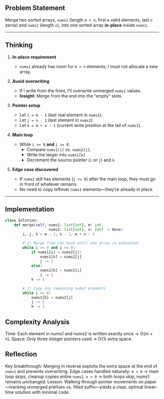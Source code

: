 ## Problem Statement  
Merge two sorted arrays, `nums1` (length `m + n`, first `m` valid elements, last `n` zeros) and `nums2` (length `n`), into one sorted array **in-place** inside `nums1`.

---

## Thinking

1. **In-place requirement**  
   - `nums1` already has room for `m + n` elements; I must not allocate a new array.  

2. **Avoid overwriting**  
   - If I write from the front, I’ll overwrite unmerged `nums1` values.  
   - **Insight:** Merge from the end into the “empty” slots.

3. **Pointer setup**  
   - Let `i = m - 1` (last real element in `nums1`).  
   - Let `j = n - 1` (last element in `nums2`).  
   - Let `k = m + n - 1` (current write position at the tail of `nums1`).

4. **Main loop**  
   - While `i >= 0` **and** `j >= 0`:  
     - Compare `nums1[i]` vs. `nums2[j]`.  
     - Write the larger into `nums1[k]`.  
     - Decrement the source pointer (`i` or `j`) and `k`.

5. **Edge case discovered**  
   - If `nums2` still has elements (`j >= 0`) after the main loop, they must go in front of whatever remains.  
   - No need to copy leftover `nums1` elements—they’re already in place.

---

## Implementation

```python
class Solution:
    def merge(self, nums1: list[int], m: int,
                    nums2: list[int], n: int) -> None:
        i, j, k = m - 1, n - 1, m + n - 1

        # 1) Merge from the back until one array is exhausted
        while i >= 0 and j >= 0:
            if nums1[i] < nums2[j]:
                nums1[k] = nums2[j]
                j -= 1
            else:
                nums1[k] = nums1[i]
                i -= 1
            k -= 1

        # 2) Copy any remaining nums2 elements
        while j >= 0:
            nums1[k] = nums2[j]
            j -= 1
            k -= 1
```

## Complexity Analysis

Time: Each element in nums1 and nums2 is written exactly once → O(m + n).
Space: Only three integer pointers used → O(1) extra space.

## Reflection

Key breakthrough: Merging in reverse exploits the extra space at the end of `nums1` and prevents overwriting.
Edge cases handled naturally:
`m = 0` → main loop skips, cleanup copies entire `nums2`.
`n = 0` → both loops skip, nums1 remains unchanged.
Lesson: Walking through pointer movements on paper—tracking unmerged prefixes vs. filled suffix—yields a clear, optimal linear-time solution with minimal code.
